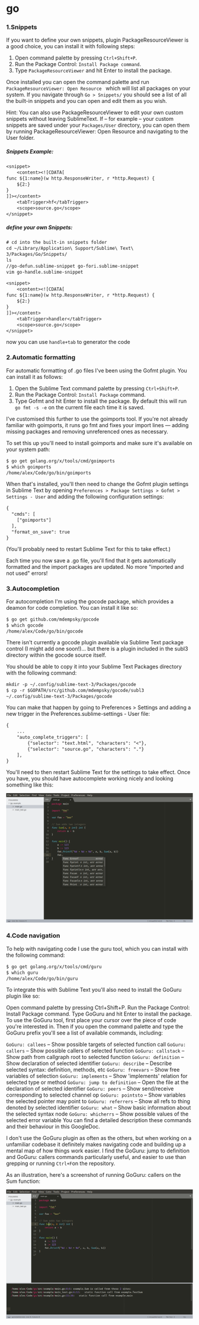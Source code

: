 # go

### 1.Snippets
If you want to define your own snippets, plugin PackageResourceViewer is a good choice, you can install it with following steps:


1. Open command palette by pressing `Ctrl+Shift+P`.
2. Run the Package Control: `Install Package command`.
3. Type `PackageResourceViewer` and hit Enter to install the package.


Once installed you can open the command palette and run `PackageResourceViewer: Open Resource ` which will list all packages on your system. If you navigate through `Go > Snippets/` you should see a list of all the built-in snippets and you can open and edit them as you wish.

Hint: You can also use PackageResourceViewer to edit your own custom snippets without leaving SublimeText. If – for example – your custom snippets are saved under your `Packages/User` directory, you can open them by running PackageResourceViewer: Open Resource and navigating to the User folder.

##### Snippets Example:

```
<snippet>
    <content><![CDATA[
func ${1:name}(w http.ResponseWriter, r *http.Request) {
    ${2:}
}
]]></content>
    <tabTrigger>hf</tabTrigger>
    <scope>source.go</scope>
</snippet>
```
##### define your own Snippets:
```
# cd into the built-in snippets folder
cd ~/Library/Application\ Support/Sublime\ Text\ 3/Packages/Go/Snippets/
ls
//go-defun.sublime-snippet go-fori.sublime-snippet
vim go-handle.sublime-snippet
```
```
<snippet>
    <content><![CDATA[
func ${1:name}(w http.ResponseWriter, r *http.Request) {
    ${2:}
}
]]></content>
    <tabTrigger>handler</tabTrigger>
    <scope>source.go</scope>
</snippet>

```
now you can use `handle+tab` to generator the code

### 2.Automatic formatting
For automatic formatting of .go files I've been using the Gofmt plugin. You can install it as follows:

1. Open the Sublime Text command palette by pressing `Ctrl+Shift+P`.
2. Run the Package Control: `Install Package` command.
3. Type Gofmt and hit Enter to install the package.
By default this will run `go fmt -s -e` on the current file each time it is saved.

I've customised this further to use the goimports tool. If you're not already familiar with goimports, it runs go fmt and fixes your import lines — adding missing packages and removing unreferenced ones as necessary.

To set this up you'll need to install goimports and make sure it's available on your system path:

```
$ go get golang.org/x/tools/cmd/goimports
$ which goimports
/home/alex/Code/go/bin/goimports
```
When that's installed, you'll then need to change the Gofmt plugin settings in Sublime Text by opening `Preferences > Package Settings > Gofmt > Settings - User` and adding the following configuration settings:
```
{
  "cmds": [
    ["goimports"]
  ],
  "format_on_save": true
}
```
(You'll probably need to restart Sublime Text for this to take effect.)

Each time you now save a .go file, you'll find that it gets automatically formatted and the import packages are updated. No more "imported and not used" errors!

### 3.Autocompletion
For autocompletion I'm using the gocode package, which provides a deamon for code completion. You can install it like so:
```
$ go get github.com/mdempsky/gocode
$ which gocode
/home/alex/Code/go/bin/gocode
```
There isn't currently a gocode plugin available via Sublime Text package control (I might add one soon!)… but there is a plugin included in the subl3 directory within the gocode source itself.

You should be able to copy it into your Sublime Text Packages directory with the following command:

```
mkdir -p ~/.config/sublime-text-3/Packages/gocode
$ cp -r $GOPATH/src/github.com/mdempsky/gocode/subl3 ~/.config/sublime-text-3/Packages/gocode
```
You can make that happen by going to Preferences > Settings and adding a new trigger in the Preferences.sublime-settings - User file:

```
{
    ...
    "auto_complete_triggers": [
        {"selector": "text.html", "characters": "<"},
        {"selector": "source.go", "characters": "."}
    ],
}
```
You'll need to then restart Sublime Text for the settings to take effect. Once you have, you should have autocomplete working nicely and looking something like this:

![](../imgs/1.png)

### 4.Code navigation
To help with navigating code I use the guru tool, which you can install with the following command:

```
$ go get golang.org/x/tools/cmd/guru
$ which guru
/home/alex/Code/go/bin/guru
```
To integrate this with Sublime Text you'll also need to install the GoGuru plugin like so:

Open command palette by pressing Ctrl+Shift+P.
Run the Package Control: Install Package command.
Type GoGuru and hit Enter to install the package.
To use the GoGuru tool, first place your cursor over the piece of code you're interested in. Then if you open the command palette and type the GoGuru prefix you'll see a list of available commands, including:

`GoGuru: callees` – Show possible targets of selected function call
`GoGuru: callers` – Show possible callers of selected function
`GoGuru: callstack` – Show path from callgraph root to selected function
`GoGuru: definition` – Show declaration of selected identifier
`GoGuru: describe` – Describe selected syntax: definition, methods, etc
`GoGuru: freevars` – Show free variables of selection
`GoGuru: implements` – Show 'implements' relation for selected type or method
`GoGuru: jump to definition` – Open the file at the declaration of selected identifier
`GoGuru: peers` – Show send/receive corresponding to selected channel op
`GoGuru: pointsto` – Show variables the selected pointer may point to
`GoGuru: referrers` – Show all refs to thing denoted by selected identifier
`GoGuru: what` – Show basic information about the selected syntax node
`GoGuru: whicherrs` – Show possible values of the selected error variable
You can find a detailed description these commands and their behaviour in this GoogleDoc.

I don't use the GoGuru plugin as often as the others, but when working on a unfamiliar codebase it definitely makes navigating code and building up a mental map of how things work easier. I find the GoGuru: jump to definition and GoGuru: callers commands particularly useful, and easier to use than grepping or running `Ctrl+F`on the repository.

As an illustration, here's a screenshot of running GoGuru: callers on the Sum function:

![](../imgs/2.png)
